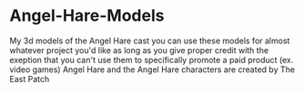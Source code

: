 # Angel-Hare-Models
My 3d models of the Angel Hare cast
you can use these models for almost whatever project you'd like as long as you give proper credit with the exeption that you can't use them to specifically promote a paid product (ex. video games)
Angel Hare and the Angel Hare characters are created by The East Patch 
